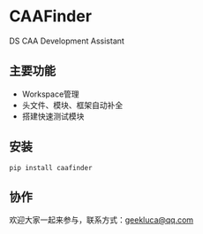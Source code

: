 # CAAFinder
DS CAA Development Assistant
## 主要功能
- Workspace管理
- 头文件、模块、框架自动补全
- 搭建快速测试模块

## 安装

```
pip install caafinder
```


## 协作
欢迎大家一起来参与，联系方式：geekluca@qq.com
